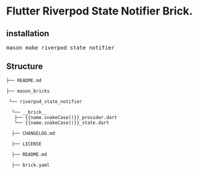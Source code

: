 # Flutter Riverpod State Notifier Brick.

<h2>installation</h2>
<pre>mason make riverpod_state_notifier </pre>

<h2>Structure</h2>

```
├── README.md

├── mason_bricks

 └── riverpod_state_notifier

  └── __brick__
   ├── {{name.snakeCase()}}_provider.dart
   └── {{name.snakeCase()}}_state.dart 

  ├── CHANGELOG.md

  ├── LICENSE

  ├── README.md

  ├── brick.yaml

```


